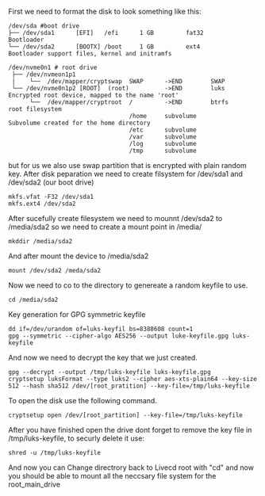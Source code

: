 First we need to format the disk to look something like this:

```
/dev/sda #boot drive
├── /dev/sda1      [EFI]   /efi      1 GB         fat32       Bootloader
└── /dev/sda2      [BOOTX] /boot     1 GB         ext4        Bootloader support files, kernel and initramfs

/dev/nvme0n1 # root drive
 ├── /dev/nvmeon1p1
 |    └──  /dev/mapper/cryptswap  SWAP      ->END        SWAP
 └── /dev/nvme0n1p2 [ROOT]  (root)          ->END        luks        Encrypted root device, mapped to the name 'root'
      └──  /dev/mapper/cryptroot  /         ->END        btrfs       root filesystem
                                  /home     subvolume                Subvolume created for the home directory
                                  /etc      subvolume
                                  /var      subvolume
                                  /log      subvolume
                                  /tmp      subvolume
```

but for us we also use swap partition that is encrypted with plain random key.
After disk peparation we need to create filsystem for /dev/sda1 and /dev/sda2 (our boot drive) 

```
mkfs.vfat -F32 /dev/sda1
mkfs.ext4 /dev/sda2
```
After sucefully create filesystem we need to mounnt /dev/sda2 to /media/sda2 so we need to create a mount point in /media/
```
mkddir /media/sda2
```
And after mount the device to /media/sda2
```
mount /dev/sda2 /meda/sda2
```
Now we need to co to the directory to genereate a random keyfile to use.
```
cd /media/sda2
```
Key generation for GPG symmetric keyfile
```
dd if=/dev/urandom of=luks-keyfil bs=8388608 count=1
gpg --symmetric --cipher-algo AES256 --output luke-keyfile.gpg luks-keyfile
```
And now we need to decrypt the key that we just created.
```
gpg --decrypt --output /tmp/luks-keyfile luks-keyfile.gpg
cryptsetup luksFormat --type luks2 --cipher aes-xts-plain64 --key-size 512 --hash sha512 /dev/[root_pratition] --key-file=/tmp/luks-keyfile
```
To open the disk use the following command.
```
cryptsetup open /dev/[root_partition] --key-file=/tmp/luks-keyfile
```
After you have finished open the drive dont forget to remove the key file in /tmp/luks-keyfile, to securly delete it use:
```
shred -u /tmp/luks-keyfile
```
And now you can Change directrory back to Livecd root with "cd" and now you should be able to mount all the neccsary file system for the root_main_drive
